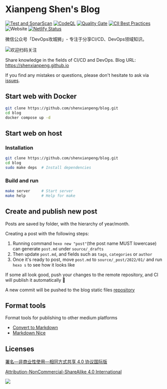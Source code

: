 # Xianpeng Shen's Blog

[![Test and SonarScan](https://github.com/shenxianpeng/blog/actions/workflows/CI.yml/badge.svg)](https://github.com/shenxianpeng/blog/actions/workflows/CI.yml)
[![CodeQL](https://github.com/shenxianpeng/blog/workflows/CodeQL/badge.svg)](https://github.com/shenxianpeng/blog/actions?query=workflow%3ACodeQL)
[![Quality Gate](https://sonarcloud.io/api/project_badges/measure?project=shenxianpeng_blog&metric=alert_status)](https://sonarcloud.io/dashboard?id=shenxianpeng_blog)
[![CII Best Practices](https://bestpractices.coreinfrastructure.org/projects/5067/badge)](https://bestpractices.coreinfrastructure.org/projects/5067)
![Website](https://img.shields.io/website?url=https%3A%2F%2Fshenxianpeng.github.io%2F)
[![Netlify Status](https://api.netlify.com/api/v1/badges/93d6583c-4dfd-4e07-a606-1d0108eb39fe/deploy-status)](https://app.netlify.com/sites/shenxianpeng-blog/deploys)

微信公众号「DevOps攻城狮」- 专注于分享CI/CD、DevOps领域知识。

![欢迎扫码关注](source/about/index/qrcode.jpg)

Share knowledge in the fields of CI/CD and DevOps. Blog URL: https://shenxianpeng.github.io

If you find any mistakes or questions, please don't hesitate to ask via [issues](https://github.com/shenxianpeng/blog/issues).

## Start web with Docker

```bash
git clone https://github.com/shenxianpeng/blog.git
cd blog
docker compose up -d
```

## Start web on host

### Installation

```bash
git clone https://github.com/shenxianpeng/blog.git
cd blog
sudo make deps  # Install dependencies
```

### Build and run

```bash
make server     # Start server
make help       # Help for make
```

## Create and publish new post

Posts are saved by folder, with the hierarchy of year/month.

Creating a post with the following steps:

1. Running command `hexo new "post"`(the post name MUST lowercase) can generate `post.md` under `source/_drafts`
2. Then update `post.md`, and fields such as `tags`, `categories` or `author`
3. Once it's ready to post, move `post.md` to `source/_post/2022/01/` and run `hexo s` to see how it looks like

If some all look good, push your changes to the remote repository, and CI will publish it automatically 🚀

A new commit will be pushed to the blog static files [repository](https://github.com/shenxianpeng/shenxianpeng.github.io)

## Format tools

Format tools for publishing to other medium platforms

* [Convert to Markdown](http://blog.didispace.com/tools/online-markdown/)
* [Markdown Nice](https://www.mdnice.com/)

## Licenses

[署名—非商业性使用—相同方式共享 4.0 协议国际版](https://creativecommons.org/licenses/by-nc-sa/4.0/deed.zh-hans)

[Attribution-NonCommercial-ShareAlike 4.0 International](https://creativecommons.org/licenses/by-nc-sa/4.0/deed.en)

[![](https://licensebuttons.net/l/by-nc-sa/4.0/88x31.png)]()

